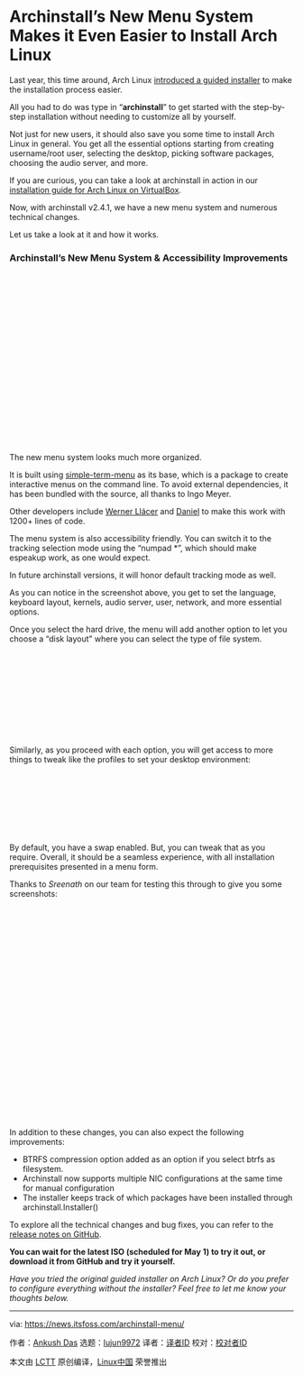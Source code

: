 [#]: subject: "Archinstall’s New Menu System Makes it Even Easier to Install Arch Linux"
[#]: via: "https://news.itsfoss.com/archinstall-menu/"
[#]: author: "Ankush Das https://news.itsfoss.com/author/ankush/"
[#]: collector: "lujun9972"
[#]: translator: "lkxed"
[#]: reviewer: " "
[#]: publisher: " "
[#]: url: " "

Archinstall’s New Menu System Makes it Even Easier to Install Arch Linux
======

Last year, this time around, Arch Linux [introduced a guided installer][1] to make the installation process easier.

All you had to do was type in “**archinstall**” to get started with the step-by-step installation without needing to customize all by yourself.

Not just for new users, it should also save you some time to install Arch Linux in general. You get all the essential options starting from creating username/root user, selecting the desktop, picking software packages, choosing the audio server, and more.

If you are curious, you can take a look at archinstall in action in our [installation guide for Arch Linux on VirtualBox][2].

Now, with archinstall v2.4.1, we have a new menu system and numerous technical changes.

Let us take a look at it and how it works.

### Archinstall’s New Menu System &amp; Accessibility Improvements

![][3]

The new menu system looks much more organized.

It is built using [simple-term-menu][4] as its base, which is a package to create interactive menus on the command line. To avoid external dependencies, it has been bundled with the source, all thanks to Ingo Meyer.

Other developers include [Werner Llácer][5] and [Daniel][6] to make this work with 1200+ lines of code.

The menu system is also accessibility friendly. You can switch it to the tracking selection mode using the “numpad *”, which should make espeakup work, as one would expect.

In future archinstall versions, it will honor default tracking mode as well.

As you can notice in the screenshot above, you get to set the language, keyboard layout, kernels, audio server, user, network, and more essential options.

Once you select the hard drive, the menu will add another option to let you choose a “disk layout” where you can select the type of file system.

![][7]

Similarly, as you proceed with each option, you will get access to more things to tweak like the profiles to set your desktop environment:

![][8]

By default, you have a swap enabled. But, you can tweak that as you require. Overall, it should be a seamless experience, with all installation prerequisites presented in a menu form.

Thanks to _Sreenath_ on our team for testing this through to give you some screenshots:

![][9]

In addition to these changes, you can also expect the following improvements:

  * BTRFS compression option added as an option if you select btrfs as filesystem.
  * Archinstall now supports multiple NIC configurations at the same time for manual configuration
  * The installer keeps track of which packages have been installed through archinstall.Installer()



To explore all the technical changes and bug fixes, you can refer to the [release notes on GitHub][10].

**You can wait for the latest ISO (scheduled for May 1) to try it out, or download it from GitHub and try it yourself.**

_Have you tried the original guided installer on Arch Linux? Or do you prefer to configure everything without the installer? Feel free to let me know your thoughts below._

--------------------------------------------------------------------------------

via: https://news.itsfoss.com/archinstall-menu/

作者：[Ankush Das][a]
选题：[lujun9972][b]
译者：[译者ID](https://github.com/译者ID)
校对：[校对者ID](https://github.com/校对者ID)

本文由 [LCTT](https://github.com/LCTT/TranslateProject) 原创编译，[Linux中国](https://linux.cn/) 荣誉推出

[a]: https://news.itsfoss.com/author/ankush/
[b]: https://github.com/lujun9972
[1]: https://news.itsfoss.com/arch-linux-easy-install/
[2]: https://itsfoss.com/install-arch-linux-virtualbox/
[3]: data:image/svg+xml;base64,PHN2ZyBoZWlnaHQ9IjQ4MyIgd2lkdGg9Ijc5OSIgeG1sbnM9Imh0dHA6Ly93d3cudzMub3JnLzIwMDAvc3ZnIiB2ZXJzaW9uPSIxLjEiLz4=
[4]: https://github.com/IngoMeyer441/simple-term-menu
[5]: https://github.com/wllacer
[6]: https://github.com/svartkanin
[7]: data:image/svg+xml;base64,PHN2ZyBoZWlnaHQ9IjMwMiIgd2lkdGg9IjEwMDEiIHhtbG5zPSJodHRwOi8vd3d3LnczLm9yZy8yMDAwL3N2ZyIgdmVyc2lvbj0iMS4xIi8+
[8]: data:image/svg+xml;base64,PHN2ZyBoZWlnaHQ9IjIyNiIgd2lkdGg9IjEwMjQiIHhtbG5zPSJodHRwOi8vd3d3LnczLm9yZy8yMDAwL3N2ZyIgdmVyc2lvbj0iMS4xIi8+
[9]: data:image/svg+xml;base64,PHN2ZyBoZWlnaHQ9IjYwMCIgd2lkdGg9IjgwMSIgeG1sbnM9Imh0dHA6Ly93d3cudzMub3JnLzIwMDAvc3ZnIiB2ZXJzaW9uPSIxLjEiLz4=
[10]: https://github.com/archlinux/archinstall/releases/tag/v2.4.1
